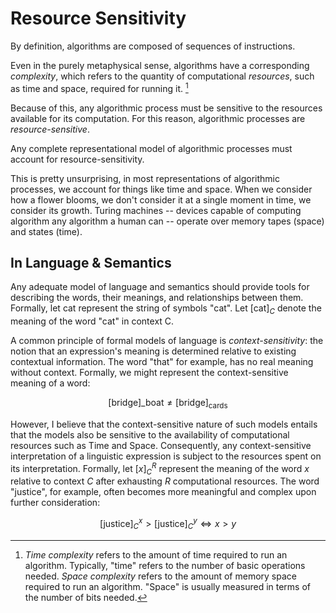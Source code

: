 # Resource Sensitivity

By definition, algorithms are composed of sequences of instructions.

Even in the purely metaphysical sense, algorithms have a corresponding *complexity*, which refers to the quantity of computational *resources*, such as time and space, required for running it. [^1]

Because of this, any algorithmic process must be sensitive to the resources available for its computation. For this reason, algorithmic processes are *resource-sensitive*.

Any complete representational model of algorithmic processes must account for resource-sensitivity.

This is pretty unsurprising, in most representations of algorithmic processes, we account for things like time and space. When we consider how a flower blooms, we don't consider it at a single moment in time, we consider its growth. Turing machines -- devices capable of computing algorithm any algorithm a human can -- operate over memory tapes (space) and states (time).

## In Language & Semantics

Any adequate model of language and semantics should provide tools for describing the words, their meanings, and relationships between them. Formally, let $\text{cat}$ represent the string of symbols "cat". Let $[\text{cat}]_C$ denote the meaning of the word "cat" in context C.

A common principle of formal models of language is *context-sensitivity*: the notion that an expression's meaning is determined relative to existing contextual information. The word "that" for example, has no real meaning without context. Formally, we might represent the context-sensitive meaning of a word:

$$
[\text{bridge}]\_\text{boat} \neq [\text{bridge}]_\text{cards}
$$

However, I believe that the context-sensitive nature of such models entails that the models also be sensitive to the availability of computational resources such as Time and Space. Consequently, any context-sensitive interpretation of a linguistic expression is subject to the resources spent on its interpretation.  Formally, let $[x]^{R}_{C}$ represent the meaning of the word $x$ relative to context $C$ after exhausting $R$ computational resources. The word "justice", for example, often becomes more meaningful and complex upon further consideration:

$$
[\text{justice}]^x_C > [\text{justice}]^y_C \iff x > y
$$


[^1]: *Time complexity* refers to the amount of time required to run an algorithm. Typically, "time" refers to the number of basic operations needed. *Space complexity* refers to the amount of memory space required to run an algorithm. "Space" is usually measured in terms of the number of bits needed.
